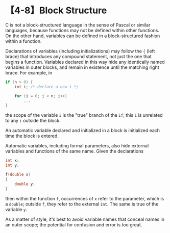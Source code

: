 # 【4-8】Block Structure

C is not a block-structured language in the sense of Pascal or similar languages, because functions may not be defined within other functions. On the other hand, variables can be defined in a block-structured fashion within a function.

Declarations of variables (including initializations) may follow the `{` (left brace) that introduces any compound statement, not just the one that begins a function. Variables declared in this way hide any identically named variables in outer blocks, and remain in existence until the matching right brace. For example, in

```c
if (n > 0) {
    int i; /* declare a new i */

    for (i = 0; i < n; i++)
        ...
}
```

the scope of the variable `i` is the "true" branch of the `if`; this `i` is unrelated to any `i` outside the block.

An automatic variable declared and initialized in a block is initialized each time the block is entered.

Automatic variables, including formal parameters, also hide external variables and functions of the same name. Given the declarations

```c
int x;
int y;

f(double x)
{
    double y;
}
```

then within the function `f`, occurrences of `x` refer to the parameter, which is a `double`; outside `f`, they refer to the external `int`. The same is true of the variable `y`.

As a matter of style, it's best to avoid variable names that conceal names in an outer scope; the potential for confusion and error is too great.
